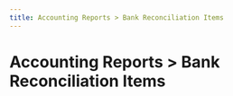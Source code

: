 ```yaml
---
title: Accounting Reports > Bank Reconciliation Items
---
```


# Accounting Reports > Bank Reconciliation Items
